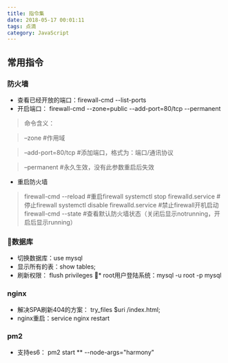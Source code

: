 ```yaml
---
title: 指令集
date: 2018-05-17 00:01:11
tags: 点滴
category: JavaScript
---
```

## 常用指令

### 防火墙
* 查看已经开放的端口：firewall-cmd --list-ports
* 开启端口： firewall-cmd --zone=public --add-port=80/tcp --permanent
>命令含义：

> –zone #作用域

> –add-port=80/tcp #添加端口，格式为：端口/通讯协议

> –permanent #永久生效，没有此参数重启后失效

* 重启防火墙

> firewall-cmd --reload #重启firewall
> systemctl stop firewalld.service #停止firewall
> systemctl disable firewalld.service #禁止firewall开机启动
> firewall-cmd --state #查看默认防火墙状态（关闭后显示notrunning，开启后显示running）

### 数据库

* 切换数据库：use mysql
* 显示所有的表：show tables;
* 刷新权限： flush privileges
* root用户登陆系统：mysql -u root -p mysql

### nginx
* 解决SPA刷新404的方案： try_files $uri /index.html;
* nginx重启：service nginx restart

### pm2
* 支持es6： pm2 start ** --node-args="harmony"
